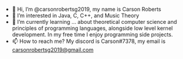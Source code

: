 - 👋 Hi, I’m @carsonrobertsg2019, my name is Carson Roberts
- 👀 I’m interested in Java, C, C++, and Music Theory
- 🌱 I’m currently learning ... about theoretical computer science and principles of programming languages, alongside low level kernel development. In my free time I enjoy programming side projects.
- 📫 How to reach me? My discord is Carson#7378, my email is carsonrobertsg2019@gmail.com
